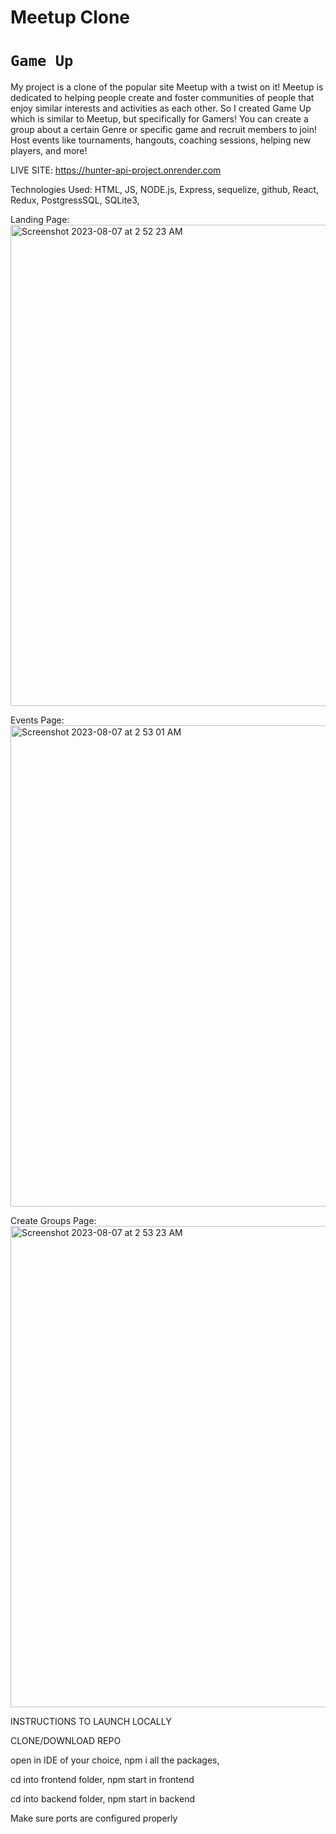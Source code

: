 <!--!!START SILENT -->
# Meetup Clone
<!--!!END -->
<!--!!ADD -->
 # `Game Up`
<!--!!END_ADD -->

My project is a clone of the popular site Meetup with a twist on it! Meetup is dedicated to helping people create and foster communities
of people that enjoy similar interests and activities as each other. So I created Game Up which is similar to Meetup, but specifically for Gamers! You can create a group about a certain Genre or specific game and recruit members to join! Host events like tournaments, hangouts, coaching sessions, helping new players, and more!

LIVE SITE: https://hunter-api-project.onrender.com

Technologies Used:
HTML, JS, NODE.js, Express, sequelize, github, React, Redux, PostgressSQL, SQLite3,

Landing Page: <img width="770" alt="Screenshot 2023-08-07 at 2 52 23 AM" src="https://github.com/hunter12756/API-Project/assets/36972514/b6c3f5b3-8e7f-4c88-982e-3a17de96a2d0">


Events Page: <img width="770" alt="Screenshot 2023-08-07 at 2 53 01 AM" src="https://github.com/hunter12756/API-Project/assets/36972514/fd72d541-0ae8-4f18-81fb-62ffd1e19790">


Create Groups Page: <img width="770" alt="Screenshot 2023-08-07 at 2 53 23 AM" src="https://github.com/hunter12756/API-Project/assets/36972514/fffb6c77-a6ed-40ab-9eee-c41fee041515">




INSTRUCTIONS TO LAUNCH LOCALLY

CLONE/DOWNLOAD REPO

open in IDE of your choice, npm i all the packages, 

cd into frontend folder, npm start in frontend

cd into backend folder, npm start in backend

Make sure ports are configured properly



